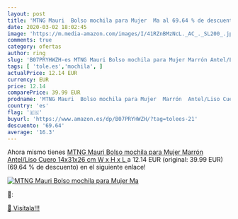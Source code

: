 ```yaml
---
layout: post
title: 'MTNG Mauri  Bolso mochila para Mujer  Ma al 69.64 % de descuento'
date: 2020-03-02 18:02:45
image: 'https://m.media-amazon.com/images/I/41RZnBMzNcL._AC_._SL200_.jpg'
comments: true
category: ofertas
author: ring
slug: 'B07PRYHWZH-es MTNG Mauri Bolso mochila para Mujer Marrón Antel/Liso...'
tags: [ 'tole.es','mochila', ]
actualPrice: 12.14 EUR
currency: EUR
price: 12.14
comparePrice: 39.99 EUR
prodname: 'MTNG Mauri  Bolso mochila para Mujer  Marrón  Antel/Liso Cuero   14x31x26 cm  W x H x L '
country: 'es'
flag: '🇪🇸'
buyurl: 'https://www.amazon.es/dp/B07PRYHWZH/?tag=tolees-21'
descuento: '69.64'
average: '16.3'
---
```


Ahora mismo tienes [MTNG Mauri  Bolso mochila para Mujer  Marrón  Antel/Liso Cuero   14x31x26 cm  W x H x L ](https://www.amazon.es/dp/B07PRYHWZH/?tag=tolees-21) a 12.14 EUR (original: 39.99 EUR) (69.64 %  de descuento) en el siguiente enlace!

[![MTNG Mauri  Bolso mochila para Mujer  Ma](https://m.media-amazon.com/images/I/41RZnBMzNcL._AC_._SL200_.jpg)](https://www.amazon.es/dp/B07PRYHWZH/?tag=tolees-21)

🔎:


[🛒 Visítala!!!](https://www.amazon.es/dp/B07PRYHWZH/?tag=tolees-21)
